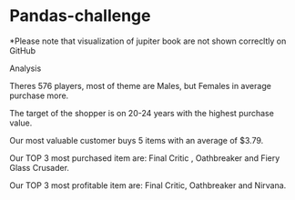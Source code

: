 # Pandas-challenge
*Please note that visualization of jupiter book are not shown correcltly on GitHub

Analysis

Theres 576 players, most of theme are Males, but Females in average purchase more.

The target of the shopper is on 20-24 years with the highest purchase value.

Our most valuable customer buys 5 items with an average of $3.79.

Our TOP 3 most purchased item are: Final Critic , Oathbreaker and Fiery Glass Crusader.

Our TOP 3 most profitable item are: Final Critic, Oathbreaker and Nirvana.
